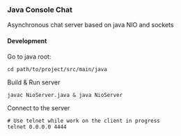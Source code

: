 ### Java Console Chat

Asynchronous chat server based on java NIO and sockets

#### Development

Go to java root:
```
cd path/to/project/src/main/java
```

Build &amp; Run server
```
javac NioServer.java & java NioServer
```

Connect to the server
```
# Use telnet while work on the client in progress
telnet 0.0.0.0 4444
```
